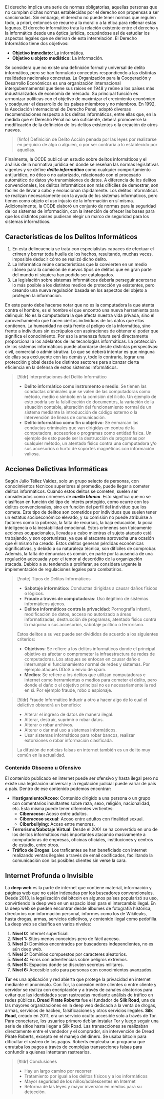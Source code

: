 El derecho implica una serie de normas obligatorias, aquellas personas que no cumplan dichas normas establecidas por el derecho son propensas a ser sancionadas. Sin embargo, el derecho no puede tener normas que regulen todo, a priori, entonces se recurre a la moral o a la ética para rellenar estas lagunas.
El derecho informático trata la relación existente entre el derecho y la informática desde una óptica jurídica, ocupándose así de estudiar los aspectos legales que se derivan de esta interrelación. El Derecho Informático tiene dos objetivos:
- **Objetivo inmediato:** La informática.
- **Objetivo u objeto mediático:** La información.

Se considera que no existe una definición formal y universal de delito informático, pero se han formulado conceptos respondiendo a las distintas realidades nacionales concretas.
La Organización para la Cooperación y Desarrollo Económicos es una organización internacional intergubernamental que tiene sus raíces en 1948 y reúne a los países más industrializados de economía de mercado. Su principal función es armonizar políticas con el objetivo de maximizar el crecimiento económico y coadyuvar el desarrollo de los países miembros y no miembros.
En 1992, la Asociación Internacional de Derecho Penal, adoptó diversas recomendaciones respecto a los delitos informáticos, entre ellas que, en la medida que el Derecho Penal no sea suficiente, deberá promoverse la modificación de la definición de los delitos existentes o la creación de otros nuevos.
>[!info] Definición de Delito
>Acción penada por las leyes por realizarse en perjuicio de algo o alguien, o por ser contraria a lo establecido por aquellas.

Finalmente, la OCDE publicó un estudio sobre delitos informáticos y el análisis de la normativa jurídica en donde se reseñan las normas legislativas vigentes y se define ***delito informático*** como cualquier comportamiento antijurídico, no ético o no autorizado, relacionado con el procesado automático de datos y/o transmisiones de datos.
A diferencia de los delitos convencionales, los delitos informáticos son más difíciles de demostrar, son fáciles de llevar a cabo y evolucionan rápidamente. Los delitos informáticos se realizan necesariamente con la ayuda de los sistemas informáticos, pero tienen como objeto el uso injusto de la información en sí misma.
Adicionalmente, la OCDE elaboró un conjunto de normas para la seguridad de los sistemas de información, con la intención de ofrecer las bases para que los distintos países pudieran elegir un marco de seguridad para los sistemas informáticos.
## Características de los Delitos Informáticos
1. En esta delincuencia se trata con especialistas capaces de efectuar el crimen y borrar toda huella de los hechos, resultando, muchas veces, imposible deducir cómo se realizó dicho delito.
2. La Informática reúne características que la convierten en un medio idóneo para la comisión de nuevos tipos de delitos que en gran parte del mundo ni siquiera han podido ser catalogados.
3. La legislación sobre sistemas informáticos debería perseguir acercarse lo más posible a los distintos medios de protección ya existentes, pero creando una nueva regulación basada en los aspectos del objeto a proteger: la información.

En este punto debe hacerse notar que no es la computadora la que atenta contra el hombre, es el hombre el que encontró una nueva herramienta para delinquir. No es la computadora la que afecta nuestra vida privada, sino el aprovechamiento que hacen ciertos individuos de los datos que ellas contienen. La humanidad no está frente al peligro de la informática, sino frente a individuos sin escrúpulos con aspiraciones de obtener el poder que significa el conocimiento. Por eso la amenaza futura será directamente proporcional a los adelantos de las tecnologías informáticas. La protección de los sistemas informáticos puede abordarse desde distintas perspectivas: civil, comercial o administrativa.
Lo que se deberá intentar es que ninguna de ellas sea excluyente con las demás y, todo lo contrario, lograr una protección global desde los distintos sectores para alcanzar cierta eficiencia en la defensa de estos sistemas informáticos.
>[!tldr] Interpretaciones del Delito Informático
>- **Delito informático como instrumento o medio**: Se tienen las conductas criminales que se valen de las computadoras como método, medio o símbolo en la comisión del ilícito. Un ejemplo de esto podría ser la falsificación de documentos, la variación de la situación contable, alteración del funcionamiento normal de un sistema mediante la introducción de código externo o la intervención de líneas de comunicación.
>- **Delito informático como fin u objetivo**: Se enmarcan las conductas criminales que van dirigidas en contra de la computadora, accesorios o programas como entidad física. Un ejemplo de esto puede ser la destrucción de programas por cualquier método, un atentado físico contra una computadora y/o sus accesorios o hurto de soportes magnéticos con información valiosa.
## Acciones Delictivas Informáticas
Según Julio Téllez Valdez, solo un grupo selecto de personas, con conocimientos técnicos superiores al promedio, puede llegar a cometer delitos informáticos. Cuando estos delitos se cometen, suelen ser considerados como crímenes de _**cuello blanco**_. Esto significa que no se clasifican en función del tipo de interés protegido, como ocurre con los delitos convencionales, sino en función del perfil del individuo que los comete.
Este tipo de delitos son cometidos por individuos que suelen tener un estatus socioeconómico elevado, y su comisión no puede atribuirse a factores como la pobreza, la falta de recursos, la baja educación, la poca inteligencia o la inestabilidad emocional. Estos crímenes son típicamente acciones ocupacionales, llevadas a cabo mientras el sujeto atacado está trabajando, y son oportunistas, ya que el atacante aprovecha una ocasión que él mismo ha creado.
Estos delitos generan pérdidas económicas significativas, y debido a su naturaleza técnica, son difíciles de comprobar. Además, la falta de denuncias es común, en parte por la ausencia de una regulación adecuada y por el temor al descrédito de la organización atacada. Debido a su tendencia a proliferar, se considera urgente la implementación de regulaciones legales para combatirlos.
>[!note] Tipos de Delitos Informáticos
>- **Sabotaje informático:** Conductas dirigidas a causar daños físicos o lógicos.
>- **Fraude a través de computadoras:** Uso ilegítimo de sistemas informáticos ajenos.
>- **Delitos informáticos contra la privacidad:** Pornografía infantil, modificación de datos, acceso no autorizado a áreas informatizadas, destrucción de programas, atentado físico contra la máquina o sus accesorios, sabotaje político o terrorismo.
>
>Estos delitos a su vez puede ser divididos de acuerdo a los siguientes criterios:
>
>- **Objetivos**: Se refiere a los delitos informáticos donde el principal objetivo es afectar o comprometer la infraestructura de redes de computadoras. Los ataques se enfocan en causar daño o interrumpir el funcionamiento normal de redes y sistemas. Por ejemplo ataques DDoS o envío de spam.
>- **Medios**: Se refiere a los delitos que utilizan computadoras e internet como herramientas o medios para cometer el delito, pero donde el daño o el objetivo principal no es necesariamente la red en sí. Por ejemplo fraude, robo o espionaje.

>[!tldr] Fraude Informático
>Inducir a otro a hacer algo de lo cual el delictivo obtendrá un beneficio:
>
>- Alterar el ingreso de datos de manera ilegal.
>- Alterar, destruir, suprimir o robar datos.
>- Alterar o robar archivos.
>- Alterar o dar mal uso a sistemas informáticos.
>- Usar sistemas informáticos para robar bancos, realizar extorsiones o robar información clasificada.
> 
>La difusión de noticias falsas en internet también es un delito muy común en la actualidad.
### Contenido Obsceno u Ofensivo
El contenido publicado en internet puede ser ofensivo y hasta ilegal pero no existe una legislación universal y la regulación judicial puede variar de país a país. Dentro de ese contenido podemos encontrar:
- **Hostigamiento/Acoso**: Contenido dirigido a una persona o un grupo con comentarios insultantes sobre raza, sexo, religión, nacionalidad, etc. Esta misma puede tener diferentes vertientes:
	- **Ciberacoso:** Acoso entre adultos.
	- **Ciberacoso sexual:** Acoso entre adultos con finalidad sexual.
	- **Ciberbullying:** Acoso entre menores. 
- **Terrorismo/Sabotaje Virtual**: Desde el 2001 se ha convertido en uno de los delitos informáticos más importantes atacando masivamente a computadoras de empresas, oficinas oficiales, instituciones y centros de estudio, entre otros.
- **Tráfico de Drogas**: Los traficantes se han beneficiado con internet realizando ventas ilegales a través de email codificados, facilitando la comunicación con los posibles clientes sin verse la cara.
## Internet Profunda o Invisible
La **deep web** es la parte de internet que contiene material, información y páginas web que no están indexadas por los buscadores convencionales. Desde 2013, la legalización del bitcoin en algunos países popularizó su uso, convirtiendo la deep web en un espacio ideal para el intercambio ilegal. En la deep web se pueden encontrar desde álbumes de fotografía histórica, directorios con información personal, informes como los de Wikileaks, hasta drogas, armas, servicios delictivos, y contenido ilegal como pedofilia. La deep web se clasifica en varios niveles:
1. **Nivel 0:** Internet superficial.
2. **Nivel 1:** Sitios menos conocidos pero de fácil acceso.
3. **Nivel 2:** Dominios encontrados por buscadores independientes, no es aún deep web.
4. **Nivel 3:** Dominios compuestos por caracteres aleatorios.
5. **Nivel 4:** Foros con advertencias sobre peligros extremos.
6. **Nivel 5:** Espacios donde se discuten secretos militares.
7. **Nivel 6:** Accesible solo para personas con conocimientos avanzados.

**Tor** es una aplicación y red abierta que protege la privacidad en internet mediante el anonimato. Con Tor, la conexión entre clientes o entre cliente y servidor se realiza con encriptación y a través de canales aleatorios para evitar que las identidades sean rastreadas mediante análisis de tráfico en redes públicas.
**Dread Pirate Roberts** fue el fundador de **Silk Road**, una de las mayores organizaciones en la deep web dedicada a la venta de drogas, armas, servicios de hackeo, falsificaciones y otros servicios ilegales. **Silk Road**, creado en 2011, era un servicio oculto accesible solo a través de Tor.
Para conectarse, los usuarios primero debían instalar Tor y luego seguir una serie de sitios hasta llegar a Silk Road. Las transacciones se realizaban directamente entre el vendedor y el comprador, sin intervención de Dread Pirate Roberts, excepto en el manejo del dinero. Se usaba bitcoin para dificultar el rastreo de los pagos. Roberts empleaba un programa que enrutaba los pagos a través de complejas transacciones falsas para confundir a quienes intentaran rastrearlos.
>[!tldr] Conclusiones
>- Hay un largo camino por recorrer
>- Tratamiento por igual a los delitos físicos y a los informáticos
>- Mayor seguridad de los niños/adolescentes en Internet
>- Reforma de las leyes y mayor inversión en medios para su detección.